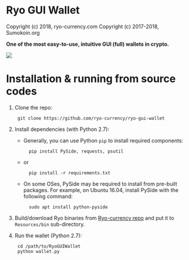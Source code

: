 # Ryo GUI Wallet

Copyright (c) 2018, ryo-currency.com
Copyright (c) 2017-2018, Sumokoin.org

**One of the most easy-to-use, intuitive GUI (full) wallets in crypto.**

![](https://ryo-currency.com/img/png/dark-wallet.png)


# Installation & running from source codes

1. Clone the repo:
		
		git clone https://github.com/ryo-currency/ryo-gui-wallet

2. Install dependencies (with Python 2.7):

	* Generally, you can use Python `pip` to install required components:
		
			pip install PySide, requests, psutil
	
	* or
			
			pip install -r requirements.txt 
	
	* On some OSes, PySide may be required to install from pre-built packages. For example, on Ubuntu 16.04, install PySide with the following command:
			
			sudo apt install python-pyside


3. Build/download Ryo binaries from [Ryo-currency repo](https://github.com/ryo-currency/ryo-emergency) and put it to `Resources/bin` sub-directory.

4. Run the wallet (Python 2.7):
		
		cd /path/to/RyoGUIWallet
		python wallet.py
